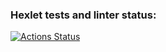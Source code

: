 ### Hexlet tests and linter status:
[![Actions Status](https://github.com/TorTicc/frontend-project-11/actions/workflows/hexlet-check.yml/badge.svg)](https://github.com/TorTicc/frontend-project-11/actions)